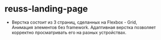 # reuss-landing-page

* Верстка состоит из 3 страниц, сделанных на Flexbox - Grid, Анимация элементов без framework. Адаптивная верстка позволяет корректно просматривать его на разных устройствах.
